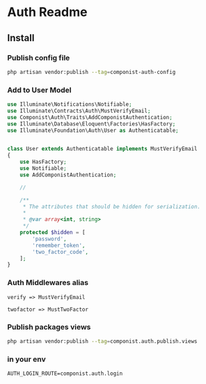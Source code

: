 # Auth Readme

## Install 

### Publish config file
```bash
php artisan vendor:publish --tag=componist-auth-config
```

### Add to User Model

```php
use Illuminate\Notifications\Notifiable;
use Illuminate\Contracts\Auth\MustVerifyEmail;
use Componist\Auth\Traits\AddComponistAuthentication;
use Illuminate\Database\Eloquent\Factories\HasFactory;
use Illuminate\Foundation\Auth\User as Authenticatable;


class User extends Authenticatable implements MustVerifyEmail
{
    use HasFactory;
    use Notifiable;
    use AddComponistAuthentication;

    //

    /**
     * The attributes that should be hidden for serialization.
     *
     * @var array<int, string>
     */
    protected $hidden = [
        'password',
        'remember_token',
        'two_factor_code',
    ];
}
```


### Auth Middlewares alias
```
verify => MustVerifyEmail

twofactor => MustTwoFactor

```

### Publish packages views
```bash
php artisan vendor:publish --tag=componist.auth.publish.views
```


### in your env
```env
AUTH_LOGIN_ROUTE=componist.auth.login
```